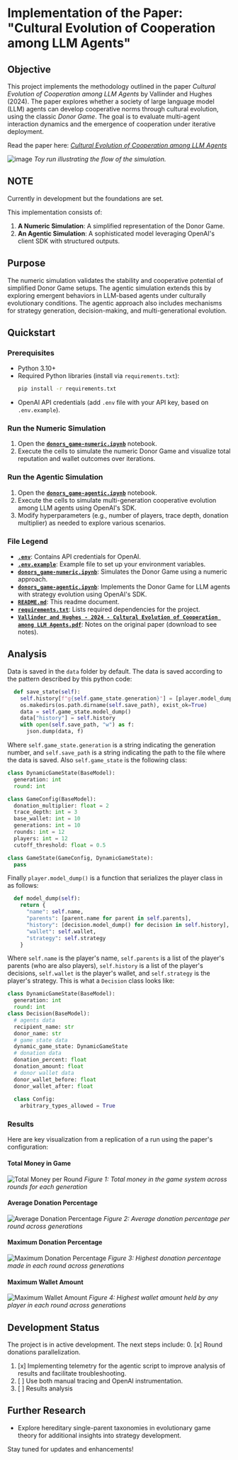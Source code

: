 # Implementation of the Paper: "Cultural Evolution of Cooperation among LLM Agents"

## Objective
This project implements the methodology outlined in the paper *Cultural Evolution of Cooperation among LLM Agents* by Vallinder and Hughes (2024). The paper explores whether a society of large language model (LLM) agents can develop cooperative norms through cultural evolution, using the classic *Donor Game*. The goal is to evaluate multi-agent interaction dynamics and the emergence of cooperation under iterative deployment.

Read the paper here: [*Cultural Evolution of Cooperation among LLM Agents*](https://arxiv.org/pdf/2412.10270)

![image](https://github.com/user-attachments/assets/4df82d35-7cec-4717-9dbf-0c622fbb74be)
_Toy run illustrating the flow of the simulation._

## NOTE
Currently in development but the foundations are set.

This implementation consists of:
1. **A Numeric Simulation**: A simplified representation of the Donor Game.
2. **An Agentic Simulation**: A sophisticated model leveraging OpenAI's client SDK with structured outputs.

## Purpose
The numeric simulation validates the stability and cooperative potential of simplified Donor Game setups. The agentic simulation extends this by exploring emergent behaviors in LLM-based agents under culturally evolutionary conditions. The agentic approach also includes mechanisms for strategy generation, decision-making, and multi-generational evolution.

## Quickstart

### Prerequisites
- Python 3.10+
- Required Python libraries (install via `requirements.txt`):
  ```bash
  pip install -r requirements.txt
  ```
- OpenAI API credentials (add `.env` file with your API key, based on `.env.example`).

### Run the Numeric Simulation
1. Open the [**`donors_game-numeric.ipynb`**](./donors_game-numeric.ipynb) notebook.
2. Execute the cells to simulate the numeric Donor Game and visualize total reputation and wallet outcomes over iterations.

### Run the Agentic Simulation
1. Open the [**`donors_game-agentic.ipynb`**](./donors_game-agentic.ipynb) notebook.
2. Execute the cells to simulate multi-generation cooperative evolution among LLM agents using OpenAI's SDK.
3. Modify hyperparameters (e.g., number of players, trace depth, donation multiplier) as needed to explore various scenarios.

### File Legend
- **[`.env`](./.env)**: Contains API credentials for OpenAI.
- **[`.env.example`](./.env.example)**: Example file to set up your environment variables.
- **[`donors_game-numeric.ipynb`](./donors_game-numeric.ipynb)**: Simulates the Donor Game using a numeric approach.
- **[`donors_game-agentic.ipynb`](./donors_game-agentic.ipynb)**: Implements the Donor Game for LLM agents with strategy evolution using OpenAI's SDK.
- **[`README.md`](./README.md)**: This readme document.
- **[`requirements.txt`](./requirements.txt)**: Lists required dependencies for the project.
- **[`Vallinder and Hughes - 2024 - Cultural Evolution of Cooperation among LLM Agents.pdf`](./NOTES-Vallinder%20and%20Hughes%20-%202024%20-%20Cultural%20Evolution%20of%20Cooperation%20among%20LLM%20Agents.pdf)**: Notes on the original paper (download to see notes).

## Analysis
Data is saved in the `data` folder by default. The data is saved according to the pattern described by this python code:
```Python
  def save_state(self):
    self.history[f"g{self.game_state.generation}"] = [player.model_dump() for player in self.players]
    os.makedirs(os.path.dirname(self.save_path), exist_ok=True)
    data = self.game_state.model_dump()
    data["history"] = self.history
    with open(self.save_path, "w") as f:
      json.dump(data, f)
```
Where `self.game_state.generation` is a string indicating the generation number, and `self.save_path` is a string indicating the path to the file where the data is saved.
Also `self.game_state` is the following class:
```Python
class DynamicGameState(BaseModel):
  generation: int
  round: int

class GameConfig(BaseModel):
  donation_multiplier: float = 2
  trace_depth: int = 3
  base_wallet: int = 10
  generations: int = 10
  rounds: int = 12
  players: int = 12
  cutoff_threshold: float = 0.5

class GameState(GameConfig, DynamicGameState):
  pass
```
Finally `player.model_dump()` is a function that serializes the player class in as follows:
```Python
  def model_dump(self):
    return {
      "name": self.name,
      "parents": [parent.name for parent in self.parents],
      "history": [decision.model_dump() for decision in self.history],
      "wallet": self.wallet,
      "strategy": self.strategy
    }
```
Where `self.name` is the player's name, `self.parents` is a list of the player's parents (who are also players), `self.history` is a list of the player's decisions, `self.wallet` is the player's wallet, and `self.strategy` is the player's strategy.
This is what a `Decision` class looks like:
```Python
class DynamicGameState(BaseModel):
  generation: int
  round: int
class Decision(BaseModel):
  # agents data
  recipient_name: str
  donor_name: str
  # game state data
  dynamic_game_state: DynamicGameState
  # donation data
  donation_percent: float
  donation_amount: float
  # donor wallet data
  donor_wallet_before: float
  donor_wallet_after: float
  
  class Config:
    arbitrary_types_allowed = True
```

### Results

Here are key visualization from a replication of a run using the paper's configuration:

#### Total Money in Game
![Total Money per Round](data/g10_r12_p12/total_money_per_round.png)
*Figure 1: Total money in the game system across rounds for each generation*

#### Average Donation Percentage
![Average Donation Percentage](data/g10_r12_p12/avg_donation_percentage.png)
*Figure 2: Average donation percentage per round across generations*

#### Maximum Donation Percentage
![Maximum Donation Percentage](data/g10_r12_p12/max_donation_percentage.png)
*Figure 3: Highest donation percentage made in each round across generations*

#### Maximum Wallet Amount
![Maximum Wallet Amount](data/g10_r12_p12/max_wallet_amount.png)
*Figure 4: Highest wallet amount held by any player in each round across generations*

## Development Status
The project is in active development. The next steps include:
0. [x] Round donations parallelization.
1. [x] Implementing telemetry for the agentic script to improve analysis of results and facilitate troubleshooting.
2. [ ] Use both manual tracing and OpenAI instrumentation.
3. [ ] Results analysis

## Further Research
- Explore hereditary single-parent taxonomies in evolutionary game theory for additional insights into strategy development.

Stay tuned for updates and enhancements!
